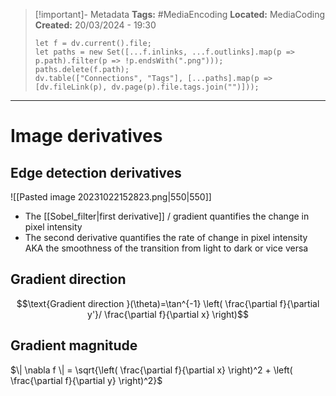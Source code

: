 > [!important]- Metadata
> **Tags:** #MediaEncoding 
> **Located:** MediaCoding
> **Created:** 20/03/2024 - 19:30
> ```dataviewjs
> let f = dv.current().file;
> let paths = new Set([...f.inlinks, ...f.outlinks].map(p => p.path).filter(p => !p.endsWith(".png")));
> paths.delete(f.path);
> dv.table(["Connections", "Tags"], [...paths].map(p => [dv.fileLink(p), dv.page(p).file.tags.join("")]));
> ```

___
# Image derivatives



## Edge detection derivatives 
![[Pasted image 20231022152823.png|550|550]]

- The [[Sobel_filter|first derivative]] / gradient quantifies the change in pixel intensity 
- The second derivative quantifies the rate of change in pixel intensity AKA the smoothness of the transition from light to dark or vice versa


## Gradient direction 
$$\text{Gradient direction }(\theta)=\tan^{-1} \left( \frac{\partial f}{\partial y'}/ \frac{\partial f}{\partial x} \right)$$

## Gradient magnitude 
$\| \nabla f \| = \sqrt{\left( \frac{\partial f}{\partial x} \right)^2 + \left( \frac{\partial f}{\partial y} \right)^2}$